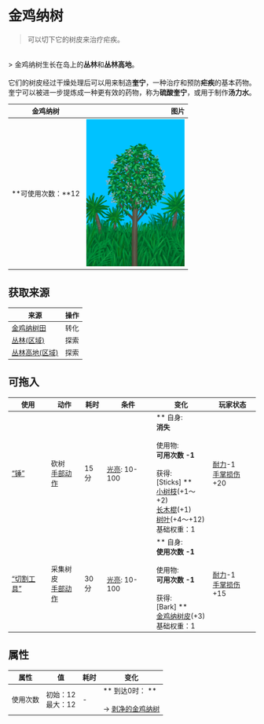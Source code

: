 # 金鸡纳树  
> 可以切下它的树皮来治疗疟疾。  
<br>  
> 金鸡纳树生长在岛上的<b>丛林</b>和<b>丛林高地</b>。<br><br>它们的树皮经过干燥处理后可以用来制造<b>奎宁</b>，一种治疗和预防<b>疟疾</b>的基本药物。奎宁可以被进一步提炼成一种更有效的药物，称为<b>硫酸奎宁</b>，或用于制作<b>汤力水</b>。  
  
  金鸡纳树  |   图片   
 ----  |  ----:   
 **可使用次数：**12  |  <img decoding="async" src="Sprite/CinchonaTree.png" href="a.md" style="max-width:300px;max-height:300px;">   
  
## 获取来源  
来源  |  操作  
----  |  ----  
[金鸡纳树田](CropPlotCinchonaTree.md)  |  转化  
[丛林(区域)](Jungle.md)  |  探索  
[丛林高地(区域)](JungleHighlands.md)  |  探索  
## 可拖入  
使用  |  动作  |  耗时  |  条件  |  变化  |  玩家状态  
----  |  ----  |  ----  |  ----  |  ----  |  ----  
[“锤”](tag_Axe.md)  |  砍树<br>[手部动作](HandAction.md)  |  15分  |  [光亮](Light.md): 10-100  |  ** 自身: **<br>消失<br><br>** 使用物: **<br>可用次数  -1<br><br>** 获得: **<br>** [Sticks] **<br>  [小树枝](Sticks.md)(+1～+2)<br>  [长木棍](StickLong.md)(+1)<br>  [树叶](LeavesFresh.md)(+4～+12)<br>基础权重：1  |  [耐力](Stamina.md)-1<br>[手掌损伤](HandDamage.md)+20  
[“切割工具”](tag_Cutter.md)  |  采集树皮<br>[手部动作](HandAction.md)  |  30分  |  [光亮](Light.md): 10-100  |  ** 自身: **<br>使用次数  -1<br><br>** 使用物: **<br>可用次数  -1<br><br>** 获得: **<br>** [Bark] **<br>  [金鸡纳树皮](BarkCinchona.md)(+3)<br>基础权重：1  |  [耐力](Stamina.md)-1<br>[手掌损伤](HandDamage.md)+15  
## 属性   
属性  |  值  |  耗时  |  变化  
----  |  ----  |  ----  |  ----  
使用次数  |  初始：12<br>最大：12  |  -  |  ** 到达0时： **<br><br>→ [剥净的金鸡纳树](CinchonaTreeCleared.md)  


<script>document.title="金鸡纳树 - 卡牌生存百科 Card Survival Wiki";</script>